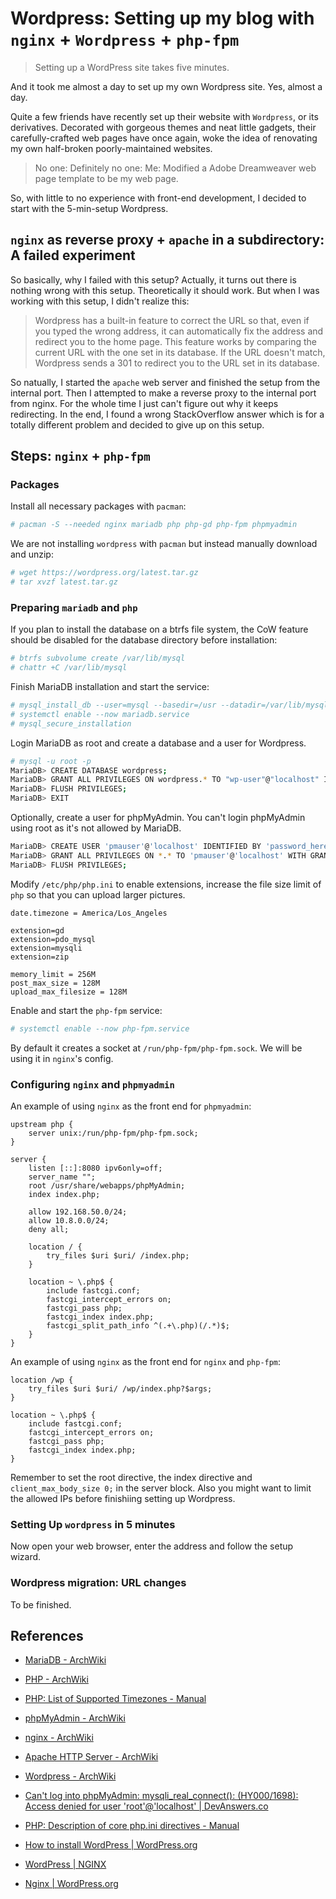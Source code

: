 # Wordpress: Setting up my blog with `nginx` + `Wordpress` + `php-fpm`

> Setting up a WordPress site takes five minutes.

And it took me almost a day to set up my own Wordpress site. Yes, almost a day.

Quite a few friends have recently set up their website with `Wordpress`, or its derivatives. Decorated with gorgeous themes and neat little gadgets, their carefully-crafted web pages have once again, woke the idea of renovating my own half-broken poorly-maintained websites.

> No one:
> Definitely no one:
> Me: Modified a Adobe Dreamweaver web page template to be my web page.

So, with little to no experience with front-end development, I decided to start with the 5-min-setup Wordpress.

## `nginx` as reverse proxy + `apache` in a subdirectory: A failed experiment

So basically, why I failed with this setup? Actually, it turns out there is nothing wrong with this setup. Theoretically it should work. But when I was working with this setup, I didn't realize this:

> Wordpress has a built-in feature to correct the URL so that, even if you typed the wrong address, it can automatically fix the address and redirect you to the home page. This feature works by comparing the current URL with the one set in its database. If the URL doesn't match, Wordpress sends a 301 to redirect you to the URL set in its database.

So natually, I started the `apache` web server and finished the setup from the internal port. Then I attempted to make a reverse proxy to the internal port from nginx. For the whole time I just can't figure out why it keeps redirecting. In the end, I found a wrong StackOverflow answer which is for a totally different problem and decided to give up on this setup.

## Steps: `nginx` + `php-fpm`

### Packages

Install all necessary packages with `pacman`:

```bash
# pacman -S --needed nginx mariadb php php-gd php-fpm phpmyadmin
```

We are not installing `wordpress` with `pacman` but instead manually download and unzip:

```bash
# wget https://wordpress.org/latest.tar.gz
# tar xvzf latest.tar.gz
```

### Preparing `mariadb` and `php`

If you plan to install the database on a btrfs file system, the CoW feature should be disabled for the database directory before installation:

```bash
# btrfs subvolume create /var/lib/mysql
# chattr +C /var/lib/mysql
```

Finish MariaDB installation and start the service:

```bash
# mysql_install_db --user=mysql --basedir=/usr --datadir=/var/lib/mysql
# systemctl enable --now mariadb.service
# mysql_secure_installation
```

Login MariaDB as root and create a database and a user for Wordpress.

```bash
# mysql -u root -p
MariaDB> CREATE DATABASE wordpress;
MariaDB> GRANT ALL PRIVILEGES ON wordpress.* TO "wp-user"@"localhost" IDENTIFIED BY "choose_db_password";
MariaDB> FLUSH PRIVILEGES;
MariaDB> EXIT
```

Optionally, create a user for phpMyAdmin. You can't login phpMyAdmin using root as it's not allowed by MariaDB.

```bash
MariaDB> CREATE USER 'pmauser'@'localhost' IDENTIFIED BY 'password_here';
MariaDB> GRANT ALL PRIVILEGES ON *.* TO 'pmauser'@'localhost' WITH GRANT OPTION;
MariaDB> FLUSH PRIVILEGES;
```

Modify `/etc/php/php.ini` to enable extensions, increase the file size limit of `php` so that you can upload larger pictures.

```
date.timezone = America/Los_Angeles

extension=gd
extension=pdo_mysql
extension=mysqli
extension=zip

memory_limit = 256M
post_max_size = 128M
upload_max_filesize = 128M
```

Enable and start the `php-fpm` service:

```bash
# systemctl enable --now php-fpm.service
```

By default it creates a socket at `/run/php-fpm/php-fpm.sock`. We will be using it in `nginx`'s config.

### Configuring `nginx` and `phpmyadmin`

An example of using `nginx` as the front end for `phpmyadmin`:

```
upstream php {
    server unix:/run/php-fpm/php-fpm.sock;
}

server {
    listen [::]:8080 ipv6only=off;
    server_name "";
    root /usr/share/webapps/phpMyAdmin;
    index index.php;

    allow 192.168.50.0/24;
    allow 10.8.0.0/24;
    deny all;

    location / {
        try_files $uri $uri/ /index.php;
    }

    location ~ \.php$ {
        include fastcgi.conf;
        fastcgi_intercept_errors on;
        fastcgi_pass php;
        fastcgi_index index.php;
        fastcgi_split_path_info ^(.+\.php)(/.*)$;
    }
}
```

An example of using `nginx` as the front end for `nginx` and `php-fpm`:

```
location /wp {
    try_files $uri $uri/ /wp/index.php?$args;
}

location ~ \.php$ {
    include fastcgi.conf;
    fastcgi_intercept_errors on;
    fastcgi_pass php;
    fastcgi_index index.php;
}
```

Remember to set the root directive, the index directive and `client_max_body_size 0;` in the server block. Also you might want to limit the allowed IPs before finishiing setting up Wordpress.

### Setting Up `wordpress` in 5 minutes

Now open your web browser, enter the address and follow the setup wizard.

### Wordpress migration: URL changes

To be finished.

## References

* [MariaDB - ArchWiki](https://wiki.archlinux.org/index.php/MariaDB)
* [PHP - ArchWiki](https://wiki.archlinux.org/index.php/PHP)
* [PHP: List of Supported Timezones - Manual](https://secure.php.net/manual/en/timezones.php)
* [phpMyAdmin - ArchWiki](https://wiki.archlinux.org/index.php/PhpMyAdmin)
* [nginx - ArchWiki](https://wiki.archlinux.org/index.php/Nginx)
* [Apache HTTP Server - ArchWiki](https://wiki.archlinux.org/index.php/Apache_HTTP_Server)
* [Wordpress - ArchWiki](https://wiki.archlinux.org/index.php/Wordpress)

* [Can't log into phpMyAdmin: mysqli_real_connect(): (HY000/1698): Access denied for user 'root'@'localhost' | DevAnswers.co](https://devanswers.co/phpmyadmin-access-denied-for-user-root-localhost/)
* [PHP: Description of core php.ini directives - Manual](https://www.php.net/manual/en/ini.core.php#ini.upload-max-filesize)

* [How to install WordPress | WordPress.org](https://wordpress.org/support/article/how-to-install-wordpress/)
* [WordPress | NGINX](https://www.nginx.com/resources/wiki/start/topics/recipes/wordpress/)
* [Nginx | WordPress.org](https://wordpress.org/support/article/nginx/)